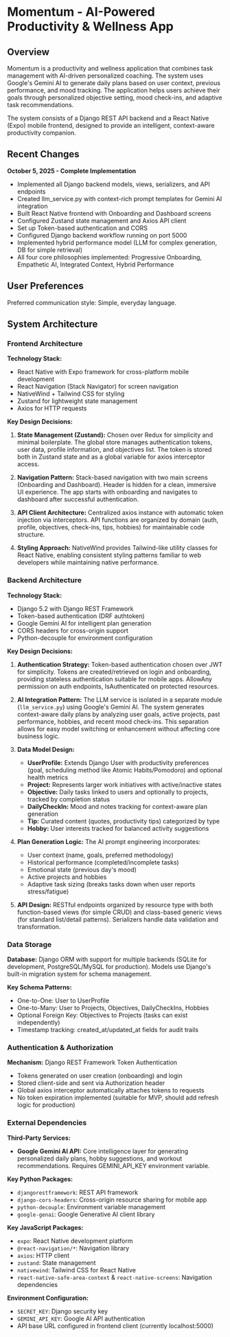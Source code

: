 # Momentum - AI-Powered Productivity & Wellness App

## Overview

Momentum is a productivity and wellness application that combines task management with AI-driven personalized coaching. The system uses Google's Gemini AI to generate daily plans based on user context, previous performance, and mood tracking. The application helps users achieve their goals through personalized objective setting, mood check-ins, and adaptive task recommendations.

The system consists of a Django REST API backend and a React Native (Expo) mobile frontend, designed to provide an intelligent, context-aware productivity companion.

## Recent Changes

**October 5, 2025 - Complete Implementation**
- Implemented all Django backend models, views, serializers, and API endpoints
- Created llm_service.py with context-rich prompt templates for Gemini AI integration
- Built React Native frontend with Onboarding and Dashboard screens
- Configured Zustand state management and Axios API client
- Set up Token-based authentication and CORS
- Configured Django backend workflow running on port 5000
- Implemented hybrid performance model (LLM for complex generation, DB for simple retrieval)
- All four core philosophies implemented: Progressive Onboarding, Empathetic AI, Integrated Context, Hybrid Performance

## User Preferences

Preferred communication style: Simple, everyday language.

## System Architecture

### Frontend Architecture

**Technology Stack:**
- React Native with Expo framework for cross-platform mobile development
- React Navigation (Stack Navigator) for screen navigation
- NativeWind + Tailwind CSS for styling
- Zustand for lightweight state management
- Axios for HTTP requests

**Key Design Decisions:**

1. **State Management (Zustand):** Chosen over Redux for simplicity and minimal boilerplate. The global store manages authentication tokens, user data, profile information, and objectives list. The token is stored both in Zustand state and as a global variable for axios interceptor access.

2. **Navigation Pattern:** Stack-based navigation with two main screens (Onboarding and Dashboard). Header is hidden for a clean, immersive UI experience. The app starts with onboarding and navigates to dashboard after successful authentication.

3. **API Client Architecture:** Centralized axios instance with automatic token injection via interceptors. API functions are organized by domain (auth, profile, objectives, check-ins, tips, hobbies) for maintainable code structure.

4. **Styling Approach:** NativeWind provides Tailwind-like utility classes for React Native, enabling consistent styling patterns familiar to web developers while maintaining native performance.

### Backend Architecture

**Technology Stack:**
- Django 5.2 with Django REST Framework
- Token-based authentication (DRF authtoken)
- Google Gemini AI for intelligent plan generation
- CORS headers for cross-origin support
- Python-decouple for environment configuration

**Key Design Decisions:**

1. **Authentication Strategy:** Token-based authentication chosen over JWT for simplicity. Tokens are created/retrieved on login and onboarding, providing stateless authentication suitable for mobile apps. AllowAny permission on auth endpoints, IsAuthenticated on protected resources.

2. **AI Integration Pattern:** The LLM service is isolated in a separate module (`llm_service.py`) using Google's Gemini AI. The system generates context-aware daily plans by analyzing user goals, active projects, past performance, hobbies, and recent mood check-ins. This separation allows for easy model switching or enhancement without affecting core business logic.

3. **Data Model Design:**
   - **UserProfile:** Extends Django User with productivity preferences (goal, scheduling method like Atomic Habits/Pomodoro) and optional health metrics
   - **Project:** Represents larger work initiatives with active/inactive states
   - **Objective:** Daily tasks linked to users and optionally to projects, tracked by completion status
   - **DailyCheckIn:** Mood and notes tracking for context-aware plan generation
   - **Tip:** Curated content (quotes, productivity tips) categorized by type
   - **Hobby:** User interests tracked for balanced activity suggestions

4. **Plan Generation Logic:** The AI prompt engineering incorporates:
   - User context (name, goals, preferred methodology)
   - Historical performance (completed/incomplete tasks)
   - Emotional state (previous day's mood)
   - Active projects and hobbies
   - Adaptive task sizing (breaks tasks down when user reports stress/fatigue)

5. **API Design:** RESTful endpoints organized by resource type with both function-based views (for simple CRUD) and class-based generic views (for standard list/detail patterns). Serializers handle data validation and transformation.

### Data Storage

**Database:** Django ORM with support for multiple backends (SQLite for development, PostgreSQL/MySQL for production). Models use Django's built-in migration system for schema management.

**Key Schema Patterns:**
- One-to-One: User to UserProfile
- One-to-Many: User to Projects, Objectives, DailyCheckIns, Hobbies
- Optional Foreign Key: Objectives to Projects (tasks can exist independently)
- Timestamp tracking: created_at/updated_at fields for audit trails

### Authentication & Authorization

**Mechanism:** Django REST Framework Token Authentication
- Tokens generated on user creation (onboarding) and login
- Stored client-side and sent via Authorization header
- Global axios interceptor automatically attaches tokens to requests
- No token expiration implemented (suitable for MVP, should add refresh logic for production)

### External Dependencies

**Third-Party Services:**
- **Google Gemini AI API:** Core intelligence layer for generating personalized daily plans, hobby suggestions, and workout recommendations. Requires GEMINI_API_KEY environment variable.

**Key Python Packages:**
- `djangorestframework`: REST API framework
- `django-cors-headers`: Cross-origin resource sharing for mobile app
- `python-decouple`: Environment variable management
- `google-genai`: Google Generative AI client library

**Key JavaScript Packages:**
- `expo`: React Native development platform
- `@react-navigation/*`: Navigation library
- `axios`: HTTP client
- `zustand`: State management
- `nativewind`: Tailwind CSS for React Native
- `react-native-safe-area-context` & `react-native-screens`: Navigation dependencies

**Environment Configuration:**
- `SECRET_KEY`: Django security key
- `GEMINI_API_KEY`: Google AI API authentication
- API base URL configured in frontend client (currently localhost:5000)